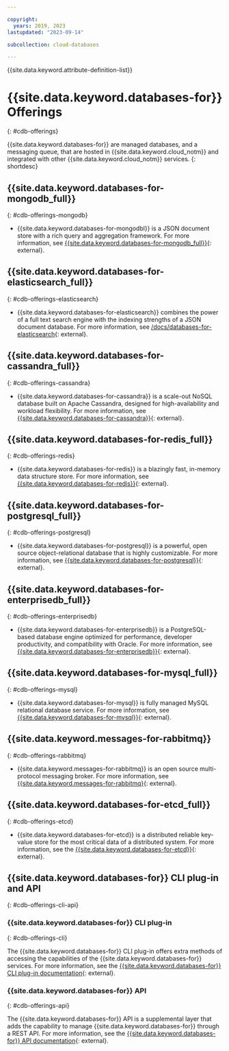 ```yaml
---

copyright:
  years: 2019, 2023
lastupdated: "2023-09-14"

subcollection: cloud-databases

---
```


{{site.data.keyword.attribute-definition-list}}

# {{site.data.keyword.databases-for}} Offerings
{: #cdb-offerings}

{{site.data.keyword.databases-for}} are managed databases, and a messaging queue, that are hosted in {{site.data.keyword.cloud_notm}} and integrated with other {{site.data.keyword.cloud_notm}} services.
{: shortdesc}

## {{site.data.keyword.databases-for-mongodb_full}}
{: #cdb-offerings-mongodb}

- {{site.data.keyword.databases-for-mongodbl}} is a JSON document store with a rich query and aggregation framework. For more information, see [{{site.data.keyword.databases-for-mongodb_full}}](/docs/databases-for-mongodb){: external}.

## {{site.data.keyword.databases-for-elasticsearch_full}}
{: #cdb-offerings-elasticsearch}

- {{site.data.keyword.databases-for-elasticsearch}} combines the power of a full text search engine with the indexing strengths of a JSON document database. For more information, see [/docs/databases-for-elasticsearch](/docs/databases-for-mongodb){: external}.

## {{site.data.keyword.databases-for-cassandra_full}}
{: #cdb-offerings-cassandra}

- {{site.data.keyword.databases-for-cassandra}} is a scale-out NoSQL database built on Apache Cassandra, designed for high-availability and workload flexibility. For more information, see [{{site.data.keyword.databases-for-cassandra}}](/docs/databases-for-cassandra){: external}.

## {{site.data.keyword.databases-for-redis_full}}
{: #cdb-offerings-redis}

- {{site.data.keyword.databases-for-redis}} is a blazingly fast, in-memory data structure store. For more information, see [{{site.data.keyword.databases-for-redis}}](/docs/databases-for-redis){: external}.

## {{site.data.keyword.databases-for-postgresql_full}}
{: #cdb-offerings-postgresql}

- {{site.data.keyword.databases-for-postgresql}} is a powerful, open source object-relational database that is highly customizable. For more information, see [{{site.data.keyword.databases-for-postgresql}}](/docs/databases-for-postgresql){: external}.

## {{site.data.keyword.databases-for-enterprisedb_full}}
{: #cdb-offerings-enterprisedb}

- {{site.data.keyword.databases-for-enterprisedb}} is a PostgreSQL-based database engine optimized for performance, developer productivity, and compatibility with Oracle. For more information, see [{{site.data.keyword.databases-for-enterprisedb}}](/docs/databases-for-enterprisedb){: external}.

## {{site.data.keyword.databases-for-mysql_full}}
{: #cdb-offerings-mysql}

- {{site.data.keyword.databases-for-mysql}} is fully managed MySQL relational database service. For more information, see [{{site.data.keyword.databases-for-mysql}}](/docs/databases-for-mysql){: external}.

## {{site.data.keyword.messages-for-rabbitmq}}
{: #cdb-offerings-rabbitmq}

- {{site.data.keyword.messages-for-rabbitmq}} is an open source multi-protocol messaging broker. For more information, see [{{site.data.keyword.messages-for-rabbitmq}](/docs/messages-for-rabbitmq){: external}.

## {{site.data.keyword.databases-for-etcd_full}}
{: #cdb-offerings-etcd}

- {{site.data.keyword.databases-for-etcd}} is a distributed reliable key-value store for the most critical data of a distributed system. For more information, see the [{{site.data.keyword.databases-for-etcd}}](/docs/databases-for-etcd){: external}.

## {{site.data.keyword.databases-for}} CLI plug-in and API
{: #cdb-offerings-cli-api}

### {{site.data.keyword.databases-for}} CLI plug-in
{: #cdb-offerings-cli}

The {{site.data.keyword.databases-for}} CLI plug-in offers extra methods of accessing the capabilities of the {{site.data.keyword.databases-for}} services. For more information, see the [{{site.data.keyword.databases-for}} CLI plug-in documentation](/docs/databases-cli-plugin?topic=databases-cli-plugin-cdb-reference){: external}.

### {{site.data.keyword.databases-for}} API
{: #cdb-offerings-api}

The {{site.data.keyword.databases-for}} API is a supplemental layer that adds the capability to manage {{site.data.keyword.databases-for}} through a REST API. For more information, see the [{{site.data.keyword.databases-for}} API documentation](https://cloud.ibm.com/apidocs/cloud-databases-api/cloud-databases-api-v5#introduction){: external}.
